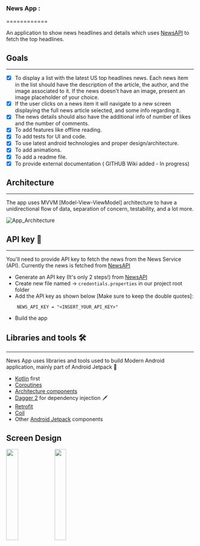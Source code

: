 ### News App :
============

An application to show news headlines and details which uses [NewsAPI](https://newsapi.org/) to fetch the top headlines.

## Goals
---------------

-   [x] To display a list with the latest US top headlines news. Each news item in the list should have the description of the article, the author, and the image associated to it. If the news doesn't have an image, present an image placeholder of your choice.
-   [x] If the user clicks on a news item it will navigate to a new screen displaying the full news article selected, and some info regarding it.
-   [x] The news details should also have the additional info of number of likes and the number of comments.
-   [x] To add features like offline reading.
-   [x] To add tests for UI and code.
-   [x] To use latest android technologies and proper design/architecture.
-   [x] To add animations.
-   [x] To add a readme file.
-   [x] To provide external documentation ( GITHUB Wiki added - In progress)

## Architecture
---------------

The app uses MVVM [Model-View-ViewModel] architecture to have a unidirectional flow of data, separation of concern, testability, and a lot more.

![App_Architecture](https://user-images.githubusercontent.com/1692038/130364144-d5781f65-c655-4aa1-8fd5-eab04c8e8097.png)

## API key 🔑
----------

You'll need to provide API key to fetch the news from the News Service (API). Currently the news is fetched from [NewsAPI](https://newsapi.org/)

- Generate an API key (It's only 2 steps!) from [NewsAPI](https://newsapi.org/)
- Create new file named -> `credentials.properties` in our project root folder
- Add the API key as shown below [Make sure to keep the double quotes]:
```
    NEWS_API_KEY = "<INSERT_YOUR_API_KEY>"
```
- Build the app 

## Libraries and tools 🛠
----------------------

News App uses libraries and tools used to build Modern Android application, mainly part of Android Jetpack 🚀

- [Kotlin](https://kotlinlang.org/) first
- [Coroutines](https://kotlinlang.org/docs/reference/coroutines-overview.html)
- [Architecture components](https://developer.android.com/topic/libraries/architecture/)
- [Dagger 2](https://developer.android.com/training/dependency-injection) for dependency injection 🗡
- [Retrofit](https://square.github.io/retrofit/)
- [Coil](https://github.com/coil-kt/coil)
- Other [Android Jetpack](https://developer.android.com/jetpack) components

Screen Design
-------------

<img src="https://user-images.githubusercontent.com/1692038/130364498-bbddb36e-eba3-4646-976f-67e3f29773ff.jpeg" width=25%>         <img src="https://user-images.githubusercontent.com/1692038/130364506-a28ec2f4-1fe4-406d-95b5-f98f1723a690.jpeg" width=25%>


